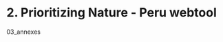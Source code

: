 # 2. Prioritizing Nature - Peru webtool

<!-- Navigation items:
   021_what
   022_functions
   023_lock
   024_objectives
   025_penalty
   026_weights
   027_input
   028_heatmap
   029_optimization
   0210_tradeoff
   0211_download
   0212_support
-->
   03_annexes
